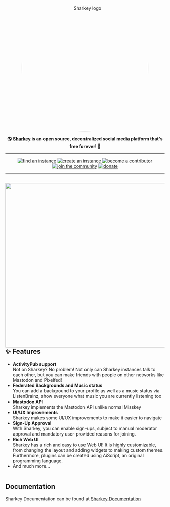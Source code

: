 
<div align="center">
<a href="https://joinsharkey.org/">
	<img src="https://raw.githubusercontent.com/transfem-org/Sharkey/5180b4093f30e3bf3ff8d6b16751b69ebed9fb12/packages/frontend/assets/sharkey.svg" alt="Sharkey logo" style="border-radius:50%" width="400"/>
</a>

**🌎 **[Sharkey](https://joinsharkey.org/)** is an open source, decentralized social media platform that's free forever! 🚀**

---

<a href="https://fedidb.org/software/sharkey">
		<img src="https://custom-icon-badges.herokuapp.com/badge/find_an-instance-acea31?logoColor=acea31&style=for-the-badge&logo=sharkey&labelColor=363B40" alt="find an instance"/></a>

<a href="https://docs.joinsharkey.org/docs/install/fresh/">
		<img src="https://custom-icon-badges.herokuapp.com/badge/create_an-instance-FBD53C?logoColor=FBD53C&style=for-the-badge&logo=server&labelColor=363B40" alt="create an instance"/></a>

<a href="./CONTRIBUTING.md">
		<img src="https://custom-icon-badges.herokuapp.com/badge/become_a-contributor-A371F7?logoColor=A371F7&style=for-the-badge&logo=git-merge&labelColor=363B40" alt="become a contributor"/></a>

<a href="https://discord.gg/6VgKmEqHNk">
		<img src="https://custom-icon-badges.herokuapp.com/badge/join_the-community-5865F2?logoColor=5865F2&style=for-the-badge&logo=discord&labelColor=363B40" alt="join the community"/></a>

<a href="https://ko-fi.com/transfem">
		<img src="https://custom-icon-badges.herokuapp.com/badge/donate-F96854?logoColor=F96854&style=for-the-badge&logo=kofi&labelColor=363B40" alt="donate"/></a>

---

</div>

<div>

<a href="https://joinsharkey.org/"><img src="https://cdn.transfem.social/files/b2721164-e015-463e-b851-3e953dd0d9f9.webp" align="right" height="520px"/></a>

## ✨ Features
- **ActivityPub support**\
Not on Sharkey? No problem! Not only can Sharkey instances talk to each other, but you can make friends with people on other networks like Mastodon and Pixelfed!
- **Federated Backgrounds and Music status**\
You can add a background to your profile as well as a music status via ListenBrainz, show everyone what music you are currently listening too
- **Mastodon API**\
Sharkey implements the Mastodon API unlike normal Misskey
- **UI/UX Improvements**\
Sharkey makes some UI/UX improvements to make it easier to navigate
- **Sign-Up Approval**\
With Sharkey, you can enable sign-ups, subject to manual moderator approval and mandatory user-provided reasons for joining.
- **Rich Web UI**\
	Sharkey has a rich and easy to use Web UI!
	It is highly customizable, from changing the layout and adding widgets to making custom themes.
	Furthermore, plugins can be created using AiScript, an original programming language.
- And much more...

</div>

<div style="clear: both;"></div>

## Documentation

Sharkey Documentation can be found at [Sharkey Documentation](https://docs.joinsharkey.org/docs/install/fresh/)
